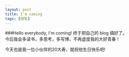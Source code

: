 ```yaml
---
layout: post
title: I'm coming
tags: [随笔]
---
```


###Hello everybody, I'm coming!
终于把自己的 blog 搞好了。  
今后我会多读书，多思考，多写博，不再虚度我的大好青春！  


今天也是我一位小伙伴的20大寿，就祝他生日快乐吧!
